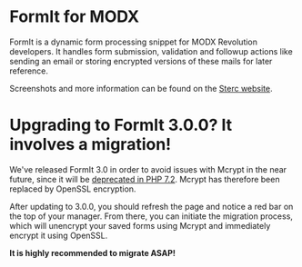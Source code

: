 # FormIt for MODX
FormIt is a dynamic form processing snippet for MODX Revolution developers. It handles form submission, validation and followup actions like sending an email or storing encrypted versions of these mails for later reference.

Screenshots and more information can be found on the [Sterc website](https://www.sterc.nl/en/modx-extras/formit-3.0).

# Upgrading to FormIt 3.0.0? It involves a migration!
We've released FormIt 3.0 in order to avoid issues with Mcrypt in the near future, since it will be [deprecated in PHP 7.2](http://php.net/manual/en/migration71.deprecated.php). Mcrypt has therefore been replaced by OpenSSL encryption.

After updating to 3.0.0, you should refresh the page and notice a red bar on the top of your manager. From there, you can initiate the migration process, which will unencrypt your saved forms using Mcrypt and immediately encrypt it using OpenSSL. 

**It is highly recommended to migrate ASAP!**
